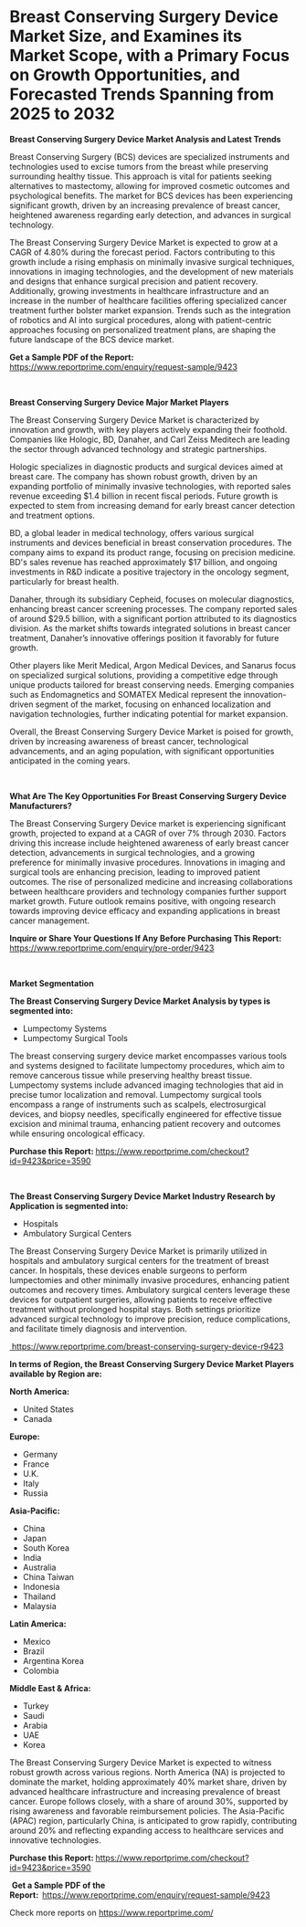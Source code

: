<p><h1>Breast Conserving Surgery Device Market Size, and Examines its Market Scope, with a Primary Focus on Growth Opportunities, and Forecasted Trends Spanning from 2025 to 2032</h1></p><p><strong>Breast Conserving Surgery Device Market Analysis and Latest Trends</strong></p>
<p><p>Breast Conserving Surgery (BCS) devices are specialized instruments and technologies used to excise tumors from the breast while preserving surrounding healthy tissue. This approach is vital for patients seeking alternatives to mastectomy, allowing for improved cosmetic outcomes and psychological benefits. The market for BCS devices has been experiencing significant growth, driven by an increasing prevalence of breast cancer, heightened awareness regarding early detection, and advances in surgical technology.</p><p>The Breast Conserving Surgery Device Market is expected to grow at a CAGR of 4.80% during the forecast period. Factors contributing to this growth include a rising emphasis on minimally invasive surgical techniques, innovations in imaging technologies, and the development of new materials and designs that enhance surgical precision and patient recovery. Additionally, growing investments in healthcare infrastructure and an increase in the number of healthcare facilities offering specialized cancer treatment further bolster market expansion. Trends such as the integration of robotics and AI into surgical procedures, along with patient-centric approaches focusing on personalized treatment plans, are shaping the future landscape of the BCS device market.</p></p>
<p><strong>Get a Sample PDF of the Report:&nbsp;</strong> <a href="https://www.reportprime.com/enquiry/request-sample/9423?utm_campaign=3085&utm_medium=2&utm_source=Github&utm_content=ia&utm_term=20032025&utm_id=breast-conserving-surgery-device">https://www.reportprime.com/enquiry/request-sample/9423</a></p>
<p>&nbsp;</p>
<p><strong>Breast Conserving Surgery Device Major Market Players</strong></p>
<p><p>The Breast Conserving Surgery Device Market is characterized by innovation and growth, with key players actively expanding their foothold. Companies like Hologic, BD, Danaher, and Carl Zeiss Meditech are leading the sector through advanced technology and strategic partnerships.</p><p>Hologic specializes in diagnostic products and surgical devices aimed at breast care. The company has shown robust growth, driven by an expanding portfolio of minimally invasive technologies, with reported sales revenue exceeding $1.4 billion in recent fiscal periods. Future growth is expected to stem from increasing demand for early breast cancer detection and treatment options.</p><p>BD, a global leader in medical technology, offers various surgical instruments and devices beneficial in breast conservation procedures. The company aims to expand its product range, focusing on precision medicine. BD's sales revenue has reached approximately $17 billion, and ongoing investments in R&D indicate a positive trajectory in the oncology segment, particularly for breast health.</p><p>Danaher, through its subsidiary Cepheid, focuses on molecular diagnostics, enhancing breast cancer screening processes. The company reported sales of around $29.5 billion, with a significant portion attributed to its diagnostics division. As the market shifts towards integrated solutions in breast cancer treatment, Danaher’s innovative offerings position it favorably for future growth.</p><p>Other players like Merit Medical, Argon Medical Devices, and Sanarus focus on specialized surgical solutions, providing a competitive edge through unique products tailored for breast conserving needs. Emerging companies such as Endomagnetics and SOMATEX Medical represent the innovation-driven segment of the market, focusing on enhanced localization and navigation technologies, further indicating potential for market expansion.</p><p>Overall, the Breast Conserving Surgery Device Market is poised for growth, driven by increasing awareness of breast cancer, technological advancements, and an aging population, with significant opportunities anticipated in the coming years.</p></p>
<p>&nbsp;</p>
<p><strong>What Are The Key Opportunities For Breast Conserving Surgery Device Manufacturers?</strong></p>
<p><p>The Breast Conserving Surgery Device market is experiencing significant growth, projected to expand at a CAGR of over 7% through 2030. Factors driving this increase include heightened awareness of early breast cancer detection, advancements in surgical technologies, and a growing preference for minimally invasive procedures. Innovations in imaging and surgical tools are enhancing precision, leading to improved patient outcomes. The rise of personalized medicine and increasing collaborations between healthcare providers and technology companies further support market growth. Future outlook remains positive, with ongoing research towards improving device efficacy and expanding applications in breast cancer management.</p></p>
<p><strong>Inquire or Share Your Questions If Any Before Purchasing This Report:</strong> <a href="https://www.reportprime.com/enquiry/pre-order/9423?utm_campaign=3085&utm_medium=2&utm_source=Github&utm_content=ia&utm_term=20032025&utm_id=breast-conserving-surgery-device">https://www.reportprime.com/enquiry/pre-order/9423</a></p>
<p>&nbsp;</p>
<p><strong>Market Segmentation</strong></p>
<p><strong>The Breast Conserving Surgery Device Market Analysis by types is segmented into:</strong></p>
<p><ul><li>Lumpectomy Systems</li><li>Lumpectomy Surgical Tools</li></ul></p>
<p><p>The breast conserving surgery device market encompasses various tools and systems designed to facilitate lumpectomy procedures, which aim to remove cancerous tissue while preserving healthy breast tissue. Lumpectomy systems include advanced imaging technologies that aid in precise tumor localization and removal. Lumpectomy surgical tools encompass a range of instruments such as scalpels, electrosurgical devices, and biopsy needles, specifically engineered for effective tissue excision and minimal trauma, enhancing patient recovery and outcomes while ensuring oncological efficacy.</p></p>
<p><strong>Purchase this Report:&nbsp;</strong><a href="https://www.reportprime.com/checkout?id=9423&price=3590&utm_campaign=3085&utm_medium=2&utm_source=Github&utm_content=ia&utm_term=20032025&utm_id=breast-conserving-surgery-device">https://www.reportprime.com/checkout?id=9423&price=3590</a></p>
<p>&nbsp;</p>
<p><strong>The Breast Conserving Surgery Device Market Industry Research by Application is segmented into:</strong></p>
<p><ul><li>Hospitals</li><li>Ambulatory Surgical Centers</li></ul></p>
<p><p>The Breast Conserving Surgery Device Market is primarily utilized in hospitals and ambulatory surgical centers for the treatment of breast cancer. In hospitals, these devices enable surgeons to perform lumpectomies and other minimally invasive procedures, enhancing patient outcomes and recovery times. Ambulatory surgical centers leverage these devices for outpatient surgeries, allowing patients to receive effective treatment without prolonged hospital stays. Both settings prioritize advanced surgical technology to improve precision, reduce complications, and facilitate timely diagnosis and intervention.</p></p>
<p><a href="https://www.reportprime.com/breast-conserving-surgery-device-r9423?utm_campaign=3085&utm_medium=2&utm_source=Github&utm_content=ia&utm_term=20032025&utm_id=breast-conserving-surgery-device">&nbsp;https://www.reportprime.com/breast-conserving-surgery-device-r9423</a></p>
<p><strong>In terms of Region, the Breast Conserving Surgery Device Market Players available by Region are:</strong></p>
<p>
    <p> <strong> North America: </strong>
        <ul>
            <li>United States</li>
            <li>Canada</li>
        </ul>
        </p> 
    <p> <strong> Europe: </strong>
        <ul>
            <li>Germany</li>
            <li>France</li>
            <li>U.K.</li>
            <li>Italy</li>
            <li>Russia</li>
        </ul>
        </p> 
    <p> <strong> Asia-Pacific: </strong>
        <ul>
            <li>China</li>
            <li>Japan</li>
            <li>South Korea</li>
            <li>India</li>
            <li>Australia</li>
            <li>China Taiwan</li>
            <li>Indonesia</li>
            <li>Thailand</li>
            <li>Malaysia</li>
        </ul>
        </p> 
    <p> <strong> Latin America: </strong>
        <ul>
            <li>Mexico</li>
            <li>Brazil</li>
            <li>Argentina Korea</li>
            <li>Colombia</li>
        </ul>
        </p> 
    <p> <strong> Middle East & Africa: </strong>
        <ul>
            <li>Turkey</li>
            <li>Saudi</li>
            <li>Arabia</li>
            <li>UAE</li>
            <li>Korea</li>
        </ul>
    </p>
    </p>
<p><p>The Breast Conserving Surgery Device Market is expected to witness robust growth across various regions. North America (NA) is projected to dominate the market, holding approximately 40% market share, driven by advanced healthcare infrastructure and increasing prevalence of breast cancer. Europe follows closely, with a share of around 30%, supported by rising awareness and favorable reimbursement policies. The Asia-Pacific (APAC) region, particularly China, is anticipated to grow rapidly, contributing around 20% and reflecting expanding access to healthcare services and innovative technologies.</p></p>
<p><strong>Purchase this Report: </strong><a href="https://www.reportprime.com/checkout?id=9423&price=3590&utm_campaign=3085&utm_medium=2&utm_source=Github&utm_content=ia&utm_term=20032025&utm_id=breast-conserving-surgery-device">https://www.reportprime.com/checkout?id=9423&price=3590</a></p>
<p>&nbsp;<strong>Get a Sample PDF of the Report:&nbsp;&nbsp;</strong><a href="https://www.reportprime.com/enquiry/request-sample/9423?utm_campaign=3085&utm_medium=2&utm_source=Github&utm_content=ia&utm_term=20032025&utm_id=breast-conserving-surgery-device">https://www.reportprime.com/enquiry/request-sample/9423</a></p>
<p><strong></strong></p>
<p>Check more reports on <a href="https://www.reportprime.com/?utm_campaign=3085&utm_medium=2&utm_source=Github&utm_content=ia&utm_term=20032025&utm_id=breast-conserving-surgery-device">https://www.reportprime.com/</a></p>